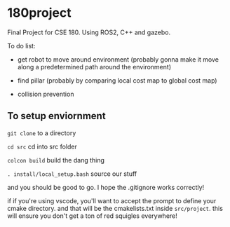 # 180project
Final Project for CSE 180. Using ROS2, C++ and gazebo.

To do list:

- get robot to move around environment (probably gonna make it move along a predetermined path around the environment)

- find pillar (probably by comparing local cost map to global cost map)

- collision prevention




## To setup enviornment

`git clone` to a directory

`cd src` cd into src folder

`colcon build`  build the dang thing

`. install/local_setup.bash` source our stuff

and you should be good to go. I hope the .gitignore works correctly!

if if you're using vscode, you'll want to accept the prompt to define your cmake directory. and that will be the cmakelists.txt inside `src/project`. this will ensure you don't get a ton of red squigles everywhere!
